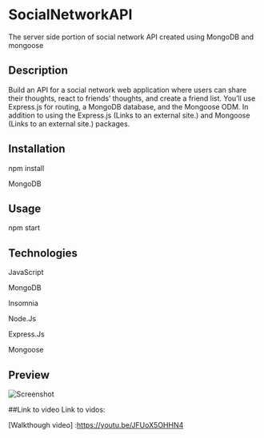# SocialNetworkAPI
The server side portion of social network API created using MongoDB and mongoose

## Description
Build an API for a social network web application where users can share their thoughts, react to friends’ thoughts, and create a friend list. 
You’ll use Express.js for routing, a MongoDB database, and the Mongoose ODM. 
In addition to using the Express.js (Links to an external site.) and Mongoose (Links to an external site.) packages.


## Installation
npm install

MongoDB

## Usage
npm start

## Technologies
JavaScript

MongoDB

Insomnia

Node.Js

Express.Js

Mongoose


## Preview
![Screenshot](video.gif) 

##Link to video
Link to vidos: 

[Walkthough video] :https://youtu.be/JFUoX5OHHN4